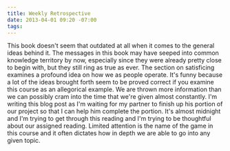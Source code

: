 ```yaml
---
title: Weekly Retrospective
date: 2013-04-01 09:20 -07:00
tags: 
---
```


This book doesn't seem that outdated at all when it comes to the general ideas behind it.  The messages in this book may have seeped into common knowledge territory by now, especially since they were already pretty close to begin with, but they still ring as true as ever.  The section on satisficing examines a profound idea on how we as people operate.  It's funny because a lot of the ideas brought forth seem to be proved correct if you examine this course as an allegorical example.  We are thrown more information than we can possibly cram into the time that we're given almost constantly.  I'm writing this blog post as I'm waiting for my partner to finish up his portion of our project so that I can help him complete the portion.  It's almost midnight and I'm trying to get through this reading and I'm trying to be thoughtful about our assigned reading. Limited attention is the name of the game in this course and it often dictates how in depth we are able to go into any given topic.